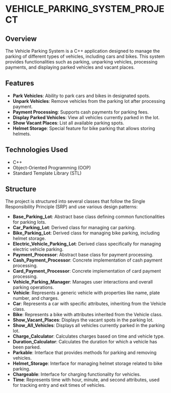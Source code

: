 # VEHICLE_PARKING_SYSTEM_PROJECT
## Overview
The Vehicle Parking System is a C++ application designed to manage the parking of different types of vehicles, including cars and bikes. This system provides functionalities such as parking, unparking vehicles, processing payments, and displaying parked vehicles and vacant places.

## Features
- **Park Vehicles**: Ability to park cars and bikes in designated spots.
- **Unpark Vehicles**: Remove vehicles from the parking lot after processing payment.
- **Payment Processing**: Supports cash payments for parking fees.
- **Display Parked Vehicles**: View all vehicles currently parked in the lot.
- **Show Vacant Places**: List all available parking spots.
- **Helmet Storage**: Special feature for bike parking that allows storing helmets.

## Technologies Used
- C++
- Object-Oriented Programming (OOP)
- Standard Template Library (STL)
## Structure
The project is structured into several classes that follow the Single Responsibility Principle (SRP) and use various design patterns:

- **Base_Parking_Lot**: Abstract base class defining common functionalities for parking lots.
- **Car_Parking_Lot**: Derived class for managing car parking.
- **Bike_Parking_Lot**: Derived class for managing bike parking, including helmet storage.
- **Electric_Vehicle_Parking_Lot**: Derived class specifically for managing electric vehicle parking.
- **Payment_Processor**: Abstract base class for payment processing.
- **Cash_Payment_Processor**: Concrete implementation of cash payment processing.
- **Card_Payment_Processor**: Concrete implementation of card payment processing.
- **Vehicle_Parking_Manager**: Manages user interactions and overall parking operations.
- **Vehicle**: Represents a generic vehicle with properties like name, plate number, and charges.
- **Car**: Represents a car with specific attributes, inheriting from the Vehicle class.
- **Bike**: Represents a bike with attributes inherited from the Vehicle class.
- **Show_Vacant_Places**: Displays the vacant spots in the parking lot.
- **Show_All_Vehicles**: Displays all vehicles currently parked in the parking lot.
- **Charge_Calculator**: Calculates charges based on time and vehicle type.
- **Duration_Calculator**: Calculates the duration for which a vehicle has been parked.
- **Parkable**: Interface that provides methods for parking and removing vehicles.
- **Helmet_Storage**: Interface for managing helmet storage related to bike parking.
- **Chargeable**: Interface for charging functionality for vehicles.
- **Time**: Represents time with hour, minute, and second attributes, used for tracking entry and exit times of vehicles.
